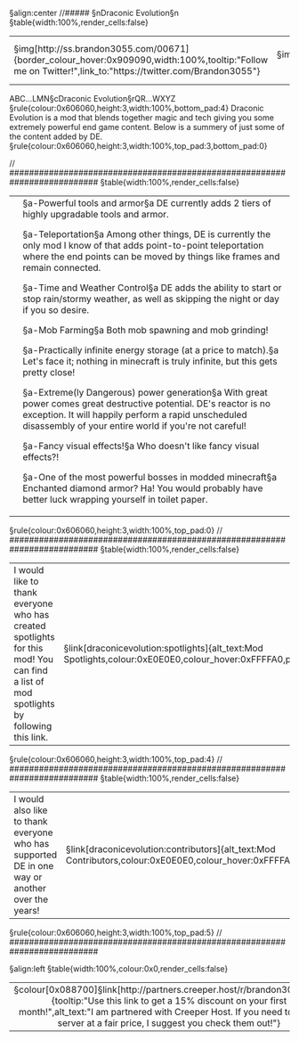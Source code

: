 §align:center
//##### §nDraconic Evolution§n
§table{width:100%,render_cells:false} 
<table column_layout="18,1*,18">
<tr>
	<td align="left">§img[http://ss.brandon3055.com/00671]{border_colour_hover:0x909090,width:100%,tooltip:"Follow me on Twitter!",link_to:"https://twitter.com/Brandon3055"}</td>
	<td align="center">§img[http://ss.brandon3055.com/772e8]{width:50%}</td>
	<td align="top right">§img[http://ss.brandon3055.com/4b67c]{border_colour_hover:0x909090,width:100%,tooltip:"Support my work on patreon!",link_to:"https://www.patreon.com/brandon3055"}</td>
</tr>
</table>

ABC...LMN§cDraconic Evolution§rQR...WXYZ
§rule{colour:0x606060,height:3,width:100%,bottom_pad:4}
Draconic Evolution is a mod that blends together magic and tech giving you some extremely powerful end game content. Below is a summery of just some of the content added by DE.
§rule{colour:0x606060,height:3,width:100%,top_pad:3,bottom_pad:0}

// ##########################################################################
§table{width:100%,render_cells:false} 
<table column_layout="25,1*"><tr><td></td><td>
§a-Powerful tools and armor§a
DE currently adds 2 tiers of highly upgradable tools and armor.

§a-Teleportation§a
Among other things, DE is currently the only mod I know of that adds point-to-point teleportation where the end points can be moved by things like frames and remain connected.

§a-Time and Weather Control§a
DE adds the ability to start or stop rain/stormy weather, as well as skipping the night or day if you so desire.

§a-Mob Farming§a
Both mob spawning and mob grinding!
          
§a-Practically infinite energy storage (at a price to match).§a
Let's face it; nothing in minecraft is truly infinite, but this gets pretty close!

§a-Extreme(ly Dangerous) power generation§a
With great power comes great destructive potential. DE's reactor is no exception. It will happily perform a rapid unscheduled disassembly of your entire world if you're not careful!

§a-Fancy visual effects!§a
Who doesn't like fancy visual effects?!

§a-One of the most powerful bosses in modded minecraft§a
Enchanted diamond armor? Ha! You would probably have better luck wrapping yourself in toilet paper.
</td></tr></table>

§rule{colour:0x606060,height:3,width:100%,top_pad:0}
// ##########################################################################
§table{width:100%,render_cells:false} 
<table column_layout="1*,130">
<tr>
	<td>I would like to thank everyone who has created spotlights for this mod! You can find a list of mod spotlights by following this link.</td>
	<td align="middle right">§link[draconicevolution:spotlights]{alt_text:Mod Spotlights,colour:0xE0E0E0,colour_hover:0xFFFFA0,padding:5,left_pad:12,right_pad:13,link_style:vanilla}</td>
</tr>
</table>
§rule{colour:0x606060,height:3,width:100%,top_pad:4}
// ##########################################################################
§table{width:100%,render_cells:false} 
<table column_layout="1*,100">
<tr>
	<td>I would also like to thank everyone who has supported DE in one way or another over the years!</td>
	<td align="middle right">§link[draconicevolution:contributors]{alt_text:Mod Contributors,colour:0xE0E0E0,colour_hover:0xFFFFA0,padding:5,link_style:vanilla}</td>
</tr>
</table>
§rule{colour:0x606060,height:3,width:100%,top_pad:5}
// ##########################################################################

§align:left
§table{width:100%,colour:0x0,render_cells:false} 
<table column_layout="1*,90">
<tr padding="2,0,1,3" align="middle">
	<td>§colour[0x088700]§link[http://partners.creeper.host/r/brandon30557nc]{tooltip:"Use this link to get a 15% discount on your first month!",alt_text:"I am partnered with Creeper Host. If you need to rent a server at a fair price, I suggest you check them out!"}</td>
	<td>§img[http://ss.brandon3055.com/0f927]{tooltip:"Use this link to get a 15% discount on your first month!",width:100%,link_to:"http://partners.creeper.host/r/brandon30557nc"}</td>
</tr>
</table>